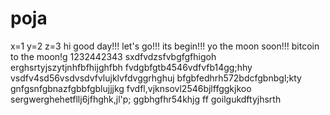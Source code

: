 # poja
x=1
y=2
z=3
hi
good day!!!
let's go!!!
its begin!!!
yo the moon soon!!!
bitcoin to the moon!g
1232442343
sxdfvdzsfvbgfgfhigoh
erghsrtyjszytjnhfbfhijghfbh
fvdgbfgtb4546vdfvfb14gg;hhy
vsdfv4sd56vsdvsdvfvlujklvfdvggrhghuj
bfgbfedhrh572bdcfgbnbgl;kty
 gnfgsnfgbnazfgbbfgblujjjkg
fvdfl,vjknsovl2546bjlffggkjkoo
sergwerghehetfllj6jfhghk,jl'p;
ggbhgfhr54khjg
ff
goilgukdftyjhsrth
